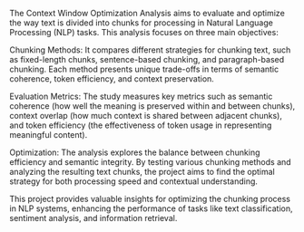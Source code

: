 The Context Window Optimization Analysis aims to evaluate and optimize the way text is divided into chunks for processing in Natural Language Processing (NLP) tasks. This analysis focuses on three main objectives:

Chunking Methods: It compares different strategies for chunking text, such as fixed-length chunks, sentence-based chunking, and paragraph-based chunking. Each method presents unique trade-offs in terms of semantic coherence, token efficiency, and context preservation.

Evaluation Metrics: The study measures key metrics such as semantic coherence (how well the meaning is preserved within and between chunks), context overlap (how much context is shared between adjacent chunks), and token efficiency (the effectiveness of token usage in representing meaningful content).

Optimization: The analysis explores the balance between chunking efficiency and semantic integrity. By testing various chunking methods and analyzing the resulting text chunks, the project aims to find the optimal strategy for both processing speed and contextual understanding.

This project provides valuable insights for optimizing the chunking process in NLP systems, enhancing the performance of tasks like text classification, sentiment analysis, and information retrieval.
